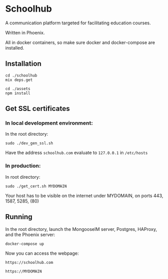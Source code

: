 # Schoolhub

A communication platform targeted for facilitating education courses.

Written in Phoenix.

All in docker containers, so make sure docker and docker-compose are installed.

## Installation

```
cd ./schoolhub
mix deps.get

cd ./assets
npm install
```

## Get SSL certificates

### In local development environment:

In the root directory:

```
sudo ./dev_gen_ssl.sh
```

Have the address `schoolhub.com` evaluate to `127.0.0.1` in `/etc/hosts`

### In production:

In root directory:

```
sudo ./get_cert.sh MYDOMAIN
```

Your host has to be visible on the internet under MYDOMAIN, on ports 443, 1587, 5285, (80)

## Running

In the root directory, launch the MongooseIM server, Postgres, HAProxy, and the Phoenix server:

```
docker-compose up
```

Now you can access the webpage:

```
https://schoolhub.com

https://MYDOMAIN
```
